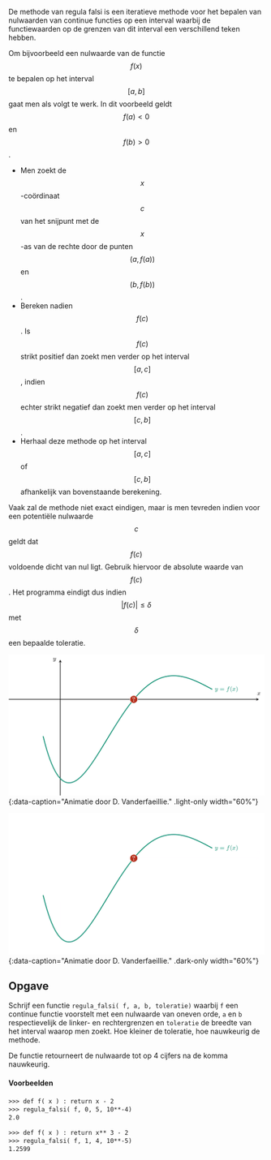De methode van regula falsi is een iteratieve methode voor het bepalen van nulwaarden van continue functies op een interval waarbij de functiewaarden op de grenzen van dit interval een verschillend teken hebben.

Om bijvoorbeeld een nulwaarde van de functie $$f(x)$$ te bepalen op het interval $$[a,b]$$ gaat men als volgt te werk. In dit voorbeeld geldt $$f(a) < 0$$ en $$f(b) >0$$.

- Men zoekt de $$x$$-coördinaat $$c$$ van het snijpunt met de $$x$$-as van de rechte door de punten $$(a,f(a) )$$ en $$(b, f(b))$$. 
- Bereken nadien $$f(c)$$. Is $$f(c)$$ strikt positief dan zoekt men verder op het interval $$[a,c]$$, indien $$f(c)$$ echter strikt negatief dan zoekt men verder op het interval $$[c,b]$$.
- Herhaal deze methode op het interval $$[a,c]$$ of $$[c,b]$$ afhankelijk van bovenstaande berekening.

Vaak zal de methode niet exact eindigen, maar is men tevreden indien voor een potentiële nulwaarde $$c$$ geldt dat $$f(c)$$ voldoende dicht van nul ligt. Gebruik hiervoor de absolute waarde van $$f(c)$$. Het programma eindigt dus indien $$\lvert f(c)\rvert \leqslant \delta$$ met $$\delta$$ een bepaalde toleratie.

![De methode van regula falsi](media/animation.png "De methode van regula falsi"){:data-caption="Animatie door D. Vanderfaeillie." .light-only width="60%"}

![De methode van regula falsi](media/animation_dark.png "De methode van regula falsi"){:data-caption="Animatie door D. Vanderfaeillie." .dark-only width="60%"}

## Opgave

Schrijf een functie `regula_falsi( f, a, b, toleratie)` waarbij `f` een continue functie voorstelt met een nulwaarde van oneven orde, `a` en `b` respectievelijk de linker- en rechtergrenzen en `toleratie` de breedte van het interval waarop men zoekt. Hoe kleiner de toleratie, hoe nauwkeurig de methode.

De functie retourneert de nulwaarde tot op 4 cijfers na de komma nauwkeurig.

#### Voorbeelden
```
>>> def f( x ) : return x - 2
>>> regula_falsi( f, 0, 5, 10**-4)
2.0
```

```
>>> def f( x ) : return x** 3 - 2
>>> regula_falsi( f, 1, 4, 10**-5)
1.2599
```